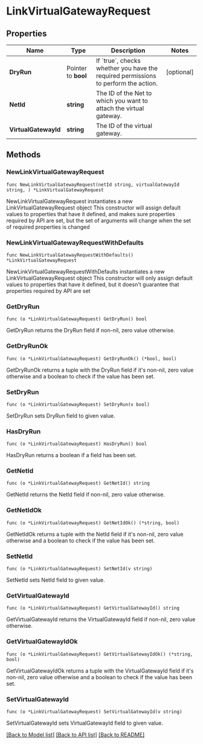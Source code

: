# LinkVirtualGatewayRequest

## Properties

Name | Type | Description | Notes
------------ | ------------- | ------------- | -------------
**DryRun** | Pointer to **bool** | If &#x60;true&#x60;, checks whether you have the required permissions to perform the action. | [optional] 
**NetId** | **string** | The ID of the Net to which you want to attach the virtual gateway. | 
**VirtualGatewayId** | **string** | The ID of the virtual gateway. | 

## Methods

### NewLinkVirtualGatewayRequest

`func NewLinkVirtualGatewayRequest(netId string, virtualGatewayId string, ) *LinkVirtualGatewayRequest`

NewLinkVirtualGatewayRequest instantiates a new LinkVirtualGatewayRequest object
This constructor will assign default values to properties that have it defined,
and makes sure properties required by API are set, but the set of arguments
will change when the set of required properties is changed

### NewLinkVirtualGatewayRequestWithDefaults

`func NewLinkVirtualGatewayRequestWithDefaults() *LinkVirtualGatewayRequest`

NewLinkVirtualGatewayRequestWithDefaults instantiates a new LinkVirtualGatewayRequest object
This constructor will only assign default values to properties that have it defined,
but it doesn't guarantee that properties required by API are set

### GetDryRun

`func (o *LinkVirtualGatewayRequest) GetDryRun() bool`

GetDryRun returns the DryRun field if non-nil, zero value otherwise.

### GetDryRunOk

`func (o *LinkVirtualGatewayRequest) GetDryRunOk() (*bool, bool)`

GetDryRunOk returns a tuple with the DryRun field if it's non-nil, zero value otherwise
and a boolean to check if the value has been set.

### SetDryRun

`func (o *LinkVirtualGatewayRequest) SetDryRun(v bool)`

SetDryRun sets DryRun field to given value.

### HasDryRun

`func (o *LinkVirtualGatewayRequest) HasDryRun() bool`

HasDryRun returns a boolean if a field has been set.

### GetNetId

`func (o *LinkVirtualGatewayRequest) GetNetId() string`

GetNetId returns the NetId field if non-nil, zero value otherwise.

### GetNetIdOk

`func (o *LinkVirtualGatewayRequest) GetNetIdOk() (*string, bool)`

GetNetIdOk returns a tuple with the NetId field if it's non-nil, zero value otherwise
and a boolean to check if the value has been set.

### SetNetId

`func (o *LinkVirtualGatewayRequest) SetNetId(v string)`

SetNetId sets NetId field to given value.


### GetVirtualGatewayId

`func (o *LinkVirtualGatewayRequest) GetVirtualGatewayId() string`

GetVirtualGatewayId returns the VirtualGatewayId field if non-nil, zero value otherwise.

### GetVirtualGatewayIdOk

`func (o *LinkVirtualGatewayRequest) GetVirtualGatewayIdOk() (*string, bool)`

GetVirtualGatewayIdOk returns a tuple with the VirtualGatewayId field if it's non-nil, zero value otherwise
and a boolean to check if the value has been set.

### SetVirtualGatewayId

`func (o *LinkVirtualGatewayRequest) SetVirtualGatewayId(v string)`

SetVirtualGatewayId sets VirtualGatewayId field to given value.



[[Back to Model list]](../README.md#documentation-for-models) [[Back to API list]](../README.md#documentation-for-api-endpoints) [[Back to README]](../README.md)


